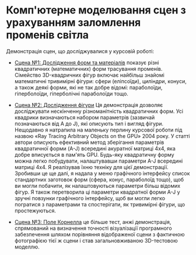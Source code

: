 # Комп'ютерне моделювання сцен з урахуванням заломлення променів світла

Демонстрація сцен, що досліджувалися у курсовій роботі:

* [Сцена №1: Дослідження форм та матеріалів](https://cheshirlvova.github.io/Computer-modeling-of-scenes-while-taking-into-account-refraction-of-light-rays/) показує різні квадратичних (математичних) форм трасування променів. Сімейство 3D-квадричних фігур включає найбільш знайомі математичні тривимірні фігури: сфери (еліпсоїди), циліндри, конуси, а також деякі форми, які не так добре відомі: параболоїди, гіперболоїди, гіперболічні параболоїди тощо. <br>

* [Сцена №2: Дослідження фігури](https://cheshirlvova.github.io/Computer-modeling-of-scenes-while-taking-into-account-refraction-of-light-rays/) Ця демонстрація дозволяє досліджувати нескінченну різноманітність квадратичних форм. Усі квадрики визначаються набором параметрів (зазвичай позначаються від A до J), які описують тип і вигляд фігури. Нещодавно я натрапила на маленьку перлину курсової роботи під назвою «Ray Tracing Arbitrary Objects on the GPU»  2004 року. У статті автори описують ефективний метод зберігання параметрів квадратичної форми (A-J) всередині акуратної матриці 4x4, яка добре вписується в пам'ять GPU. Будь-яку квадратичну форму можна легко побудувати, налаштувавши параметри A-J всередині матриці 4x4. Я реалізував їхню техніку для цієї демонстрації. Зробивши це ще далі, я надала у меню графічного інтерфейсу список стандартних заготовок форм (сфера, конус, параболоїд тощо), щоб ви могли побачити, як налаштовуються параметри більш відомих фігур. Я також перетворила ці параметри квадратної форми A-J у зручні повзунки графічного інтерфейсу, щоб ви могли легко погратися з параметрами та спостерігати, як тривимірні фігури, що простежуються.  <br>

* [Сцена №3: Поле Корнелла](https://cheshirlvova.github.io/Computer-modeling-of-scenes-while-taking-into-account-refraction-of-light-rays/) це більше тест, анжі демонстрація, спрямований на визначення точності візуалізації програмного забезпечення шляхом порівняння відображеної сцени з фактичною фотографією тієї ж сцени і став загальновживаною 3D-тестовою моделлю. 
